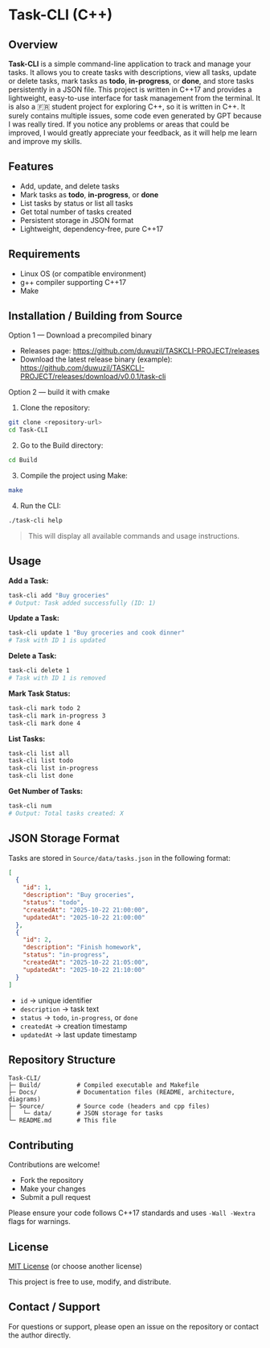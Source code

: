 # Task-CLI (C++) 

## Overview

**Task-CLI** is a simple command-line application to track and manage your tasks. It allows you to create tasks with descriptions, view all tasks, update or delete tasks, mark tasks as **todo**, **in-progress**, or **done**, and store tasks persistently in a JSON file. This project is written in C++17 and provides a lightweight, easy-to-use interface for task management from the terminal.
It is also a 🇫🇷 student project for exploring C++, so it is written in C++. It surely contains multiple issues, some code even generated by GPT because I was really tired. If you notice any problems or areas that could be improved, I would greatly appreciate your feedback, as it will help me learn and improve my skills.

## Features

* Add, update, and delete tasks
* Mark tasks as **todo**, **in-progress**, or **done**
* List tasks by status or list all tasks
* Get total number of tasks created
* Persistent storage in JSON format
* Lightweight, dependency-free, pure C++17

## Requirements

* Linux OS (or compatible environment)
* g++ compiler supporting C++17
* Make

## Installation / Building from Source

Option 1 — Download a precompiled binary
- Releases page: https://github.com/duwuzil/TASKCLI-PROJECT/releases
- Download the latest release binary (example): https://github.com/duwuzil/TASKCLI-PROJECT/releases/download/v0.0.1/task-cli

Option 2 — build it with cmake
1. Clone the repository:

```bash
git clone <repository-url>
cd Task-CLI
```

2. Go to the Build directory:

```bash
cd Build
```

3. Compile the project using Make:

```bash
make
```

4. Run the CLI:

```bash
./task-cli help
```

> This will display all available commands and usage instructions.

## Usage

**Add a Task:**

```bash
task-cli add "Buy groceries"
# Output: Task added successfully (ID: 1)
```

**Update a Task:**

```bash
task-cli update 1 "Buy groceries and cook dinner"
# Task with ID 1 is updated
```

**Delete a Task:**

```bash
task-cli delete 1
# Task with ID 1 is removed
```

**Mark Task Status:**

```bash
task-cli mark todo 2
task-cli mark in-progress 3
task-cli mark done 4
```

**List Tasks:**

```bash
task-cli list all
task-cli list todo
task-cli list in-progress
task-cli list done
```

**Get Number of Tasks:**

```bash
task-cli num
# Output: Total tasks created: X
```

## JSON Storage Format

Tasks are stored in `Source/data/tasks.json` in the following format:

```json
[
  {
    "id": 1,
    "description": "Buy groceries",
    "status": "todo",
    "createdAt": "2025-10-22 21:00:00",
    "updatedAt": "2025-10-22 21:00:00"
  },
  {
    "id": 2,
    "description": "Finish homework",
    "status": "in-progress",
    "createdAt": "2025-10-22 21:05:00",
    "updatedAt": "2025-10-22 21:10:00"
  }
]
```

* `id` → unique identifier
* `description` → task text
* `status` → `todo`, `in-progress`, or `done`
* `createdAt` → creation timestamp
* `updatedAt` → last update timestamp

## Repository Structure

```
Task-CLI/
├─ Build/          # Compiled executable and Makefile
├─ Docs/           # Documentation files (README, architecture, diagrams)
├─ Source/         # Source code (headers and cpp files)
│   └─ data/       # JSON storage for tasks
└─ README.md       # This file
```

## Contributing

Contributions are welcome!

* Fork the repository
* Make your changes
* Submit a pull request

Please ensure your code follows C++17 standards and uses `-Wall -Wextra` flags for warnings.

## License

[MIT License](LICENSE) (or choose another license)

This project is free to use, modify, and distribute.

## Contact / Support

For questions or support, please open an issue on the repository or contact the author directly.

